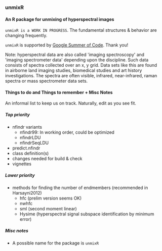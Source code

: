### unmixR
#### An R package for unmixing of hyperspectral images

`unmixR is a WORK IN PROGRESS`.  The fundamental structures & behavior are changing frequently.

`unmixR` is supported by [Google Summer of Code](http://www.google-melange.com/gsoc/homepage/google/gsoc2013).  Thank you!

Note: hyperspectral data are also called 'imaging spectroscopy' and 'imaging spectrometer data' depending upon the discipline.  Such data consists of spectra collected over an x, y grid.  Data sets like this are found in airborne land imaging studies, biomedical studies and art history investigations.  The spectra are often visible, infrared, near-infrared, raman spectra or mass spectrometer data sets.

#### Things to do and Things to remember + Misc Notes

An informal list to keep us on track.  Naturally, edit as you see fit.

##### Top priority
* nfindr variants
    * nfindr99: In working order, could be optimized
    * nfindrLDU
    * nfindrSeqLDU
* predict.nfindr
* class definition(s)
* changes needed for build & check
* vignettes

##### Lower priority

* methods for finding the number of endmembers (recommended in Harsayni2012)
    * hfc (prelim version seems OK)
    * nwhfc
    * sml (second moment linear)
    * Hysime (hyperspectral signal subspace identification by minimum error)

##### Misc notes

* A possible name for the package is `unmixR`

